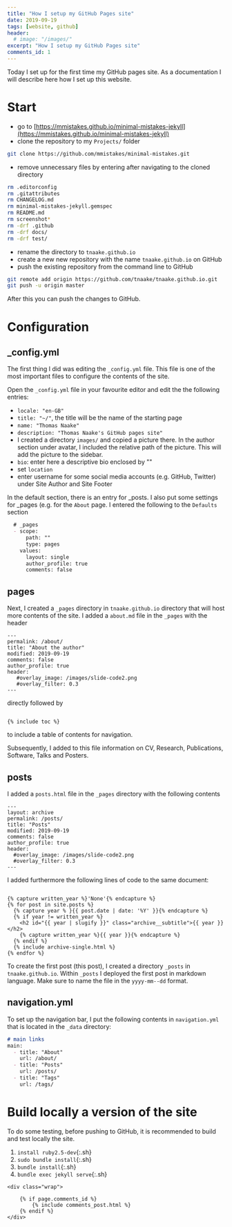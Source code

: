 ```yaml
---
title: "How I setup my GitHub Pages site" 
date: 2019-09-19
tags: [website, github]
header: 
  # image: "/images/"
excerpt: "How I setup my GitHub Pages site"
comments_id: 1
---
```


Today I set up for the first time my GitHub pages site. As a documentation I 
will describe here how I set up this website. 

# Start

* go to 
[https://mmistakes.github.io/minimal-mistakes-jekyll](https://mmistakes.github.io/minimal-mistakes-jekyll)
* clone the repository to my `Projects/` folder 
```sh
git clone https://github.com/mmistakes/minimal-mistakes.git
```
* remove unnecessary files by entering after navigating to the cloned directory
```sh 
rm .editorconfig
rm .gitattributes
rm CHANGELOG.md
rm minimal-mistakes-jekyll.gemspec
rm README.md
rm screenshot*
rm -drf .github
rm -drf docs/
rm -drf test/
```
* rename the directory to `tnaake.github.io`
* create a new new repository with the name `tnaake.github.io` on GitHub
* push the existing repository from the command line to GitHub
```sh
git remote add origin https://github.com/tnaake/tnaake.github.io.git
git push -u origin master
```

After this you can push the changes to GitHub. 

# Configuration

## _config.yml 
The first thing I did was editing the `_config.yml` file. This file is one of the 
most important files to configure the contents of the site. 

Open the `_config.yml` file in your favourite editor and edit the the following entries: 
* `locale: "en-GB"` 
* `title: "~/"`, the title will be the name of the starting page
* `name: "Thomas Naake"`
* `description: "Thomas Naake's GitHub pages site"`
* I created a directory `images/` and copied a picture there. In the author 
section under avatar, I included the relative path of the picture. This will 
add the picture to the sidebar.
* `bio`: enter here a descriptive bio enclosed by ""
* set `location`
* enter username for some social media accounts (e.g. GitHub, Twitter) under 
Site Author and Site Footer

In the default section, there is an entry for _posts. I also put some settings 
for _pages (e.g. for the `About` page. 
I entered the following to the `Defaults` section

```markdown
  # _pages
  - scope: 
      path: ""
      type: pages
    values: 
      layout: single
      author_profile: true
      comments: false
```

## pages
Next, I created a `_pages` directory in `tnaake.github.io` directory that 
will host more contents of the site. I added a `about.md` file in the `_pages` 
with the header 

```
---
permalink: /about/
title: "About the author"
modified: 2019-09-19
comments: false
author_profile: true
header:
   #overlay_image: /images/slide-code2.png
   #overlay_filter: 0.3
---
```

directly followed by 
<pre class="prettyprint pre-scrollable"><code>
&lbrace;% include toc %&rbrace;
</code></pre>


to include a table of contents for navigation. 

Subsequently, I added to this file information on CV, Research, Publications, Software, 
Talks and Posters. 


## posts 
I added a `posts.html` file in the `_pages` directory with the following 
contents

```
---
layout: archive
permalink: /posts/
title: "Posts"
modified: 2019-09-19
comments: false
author_profile: true
header:
  #overlay_image: /images/slide-code2.png
  #overlay_filter: 0.3
---
```

I added furthermore the following lines of code to the same document:
<pre class="prettyprint pre-scrollable"><code>
&lbrace;% capture written_year %&rbrace;'None'&lbrace;% endcapture %&rbrace;
&lbrace;% for post in site.posts %&rbrace;
  &lbrace;% capture year % &rbrace;&lbrace;&lbrace; post.date | date: '%Y' &rbrace;&rbrace;&lbrace;% endcapture %&rbrace;
  &lbrace;% if year != written_year %&rbrace;
    &lt;h2 id="&lbrace;&lbrace; year | slugify &rbrace;&rbrace;" class="archive__subtitle"&gt;&lbrace;&lbrace; year &rbrace;&rbrace;&lt;/h2&gt;
    &lbrace;% capture written_year %&rbrace;&lbrace;&lbrace; year &rbrace;&rbrace;&lbrace;% endcapture %&rbrace;
  &lbrace;% endif %&rbrace;
  &lbrace;% include archive-single.html %&rbrace;
&lbrace;% endfor %&rbrace;
</code></pre>




To create the first post (this post), I created a directory `_posts` in 
`tnaake.github.io`. Within `_posts` I deployed the first post in markdown
language. Make sure to name the file in the `yyyy-mm--dd` format.

## navigation.yml
To set up the navigation bar, I put the following contents in `navigation.yml` 
that is located in the `_data` directory: 

```markdown
# main links
main:
  - title: "About"
    url: /about/
  - title: "Posts"
    url: /posts/
  - title: "Tags"
    url: /tags/
```

# Build locally a version of the site

To do some testing, before pushing to GitHub, it is recommended to build and 
test locally the site. 

1. `install ruby2.5-dev`{:.sh} 
2. `sudo bundle install`{:.sh} 
3. `bundle install`{:.sh} 
4. `bundle exec jekyll serve`{:.sh} 

<section class="single">

	<div class="wrap">

		{% if page.comments_id %}
			{% include comments_post.html %}
		{% endif %}
	</div>

</section>

